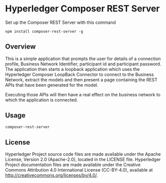 # Hyperledger Composer REST Server

Set up the Composer REST Server with this command

```
npm install composer-rest-server -g
```

## Overview
This is a simple application that prompts the user for details of a connection profile, Business Network Identifier, participant id and participant password.  The application then starts a loopback application which uses the Hyperledger Composer LoopBack Connector to connect to the Business Network, extract the models and then present a page containing the REST APIs that have been generated for the model.

Executing those APIs will then have a real effect on the business network to which the application is connected.

## Usage

```bash  
composer-rest-server
```

## License <a name="license"></a>
Hyperledger Project source code files are made available under the Apache License, Version 2.0 (Apache-2.0), located in the LICENSE file. Hyperledger Project documentation files are made available under the Creative Commons Attribution 4.0 International License (CC-BY-4.0), available at http://creativecommons.org/licenses/by/4.0/.
